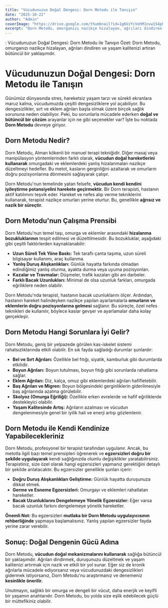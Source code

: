```yaml
---
title: "Vücudunuzun Doğal Dengesi: Dorn Metodu ile Tanışın"
date: "2025-10-22"
author: "Admin"
coverImage: "https://drive.google.com/thumbnail?id=1g6VzYcVehM1nvw154phVrxUG-TWfhYlg&sz=w1000"
excerpt: "Dorn Metodu, omurganızı nazikçe hizalayan, ağrıları dindiren ve yaşam kalitenizi artıran bütüncül bir yaklaşımdır.  # Vücudunuzun Doğal Dengesi: Dorn Metodu ile Tanışın  Günümüz dünyasında stres, hareketsiz yaşam tarzı ve sürekli ekranlara maruz kalma, vücudumuzda çeşitli dengesizliklere yol açabiliyor. Bu dengesizlikler, sırt ve eklem ağrıları başta olmak üzere birçok sağlık sorununa neden olabiliyor. Peki, bu sorunlarla mücadele ederken **doğal ve bütüncül bir çözüm** arayanlar için ne gibi seçenekler var? İşte bu noktada **Dorn Metodu** devreye giriyor.  ## Dorn Metodu Nedir?  Dorn Metodu, Alman kökenli bir manuel terapi tekniğidir. Diğer masaj veya manipülasyon yöntemlerinden farklı olarak, **vücudun doğal hareketlerini kullanarak** omurgadaki ve eklemlerdeki yanlış hizalanmaları nazikçe düzeltmeyi hedefler. Bu metot, kasların gerginliğini azaltarak ve omurların doğru pozisyonlarına dönmesini sağlayarak çalışır.  Dorn Metodu'nun temelinde yatan felsefe, **vücudun kendi kendini iyileştirme potansiyelini harekete geçirmektir.** Bir Dorn terapisti, hastanın aktif katılımını teşvik eder. Hareket ve nefes alıp verme tekniklerini kullanarak, terapist nazikçe omurları yerine oturtur. Bu, genellikle **ağrısız ve nazik bir süreçtir.**  ## Dorn Metodu'nun Çalışma Prensibi  Dorn Metodu'nun temel taşı, omurga ve eklemler arasındaki **hizalanma bozukluklarının** tespit edilmesi ve düzeltilmesidir. Bu bozukluklar, aşağıdaki gibi çeşitli faktörlerden kaynaklanabilir:  *   **Uzun Süreli Tek Yöne Baskı:** Tek taraflı çanta taşıma, uzun süreli bilgisayar kullanımı, araç kullanma. *   **Yanlış Duruş Alışkanlıkları:** Günlük hayatta farkında olmadan edindiğimiz yanlış oturma, ayakta durma veya uyuma pozisyonları. *   **Kazalar ve Travmalar:** Düşmeler, trafik kazaları gibi ani darbeler. *   **Farklı Bacak Uzunlukları:** Minimal de olsa uzunluk farkları, omurgada eğriliklere neden olabilir.  Dorn Metodu'nda terapist, hastanın bacak uzunluklarını ölçer. Ardından, hastanın hareket halindeyken nazikçe yapılan ayarlamalarla **omurların ve eklemlerin doğru pozisyonlarına gelmesi** sağlanır. Bu süreçte, özel nefes teknikleri de kullanılır, böylece kaslar gevşer ve ayarlamalar daha kolay gerçekleşir.  ## Dorn Metodu Hangi Sorunlara İyi Gelir?  Dorn Metodu, geniş bir yelpazede görülen kas-iskelet sistemi rahatsızlıklarında etkili olabilir. En sık fayda sağladığı durumlar şunlardır:  *   **Bel ve Sırt Ağrıları:** Özellikle bel fıtığı, siyatik, kamburluk gibi durumlarda etkilidir. *   **Boyun Ağrıları:** Boyun tutulması, boyun fıtığı gibi sorunlarda rahatlama sağlar. *   **Eklem Ağrıları:** Diz, kalça, omuz gibi eklemlerdeki ağrıları hafifletebilir. *   **Baş Ağrıları ve Migren:** Boyun bölgesindeki gerginliklerin giderilmesiyle baş ağrılarında azalma görülebilir. *   **Skolyoz (Omurga Eğriliği):** Özellikle erken evrelerde ve hafif eğriliklerde destekleyici olabilir. *   **Yaşam Kalitesinde Artış:** Ağrıların azalması ve vücudun dengelenmesiyle genel bir iyilik hali ve enerji artışı gözlemlenir.  ## Dorn Metodu ile Kendi Kendinize Yapabilecekleriniz  Dorn Metodu, profesyonel bir terapist tarafından uygulanır. Ancak, bu metotla ilgili bazı temel prensipleri öğrenerek ve **egzersizleri doğru bir şekilde uygulayarak** kendi sağlığınızda olumlu değişiklikler yaratabilirsiniz. Terapistiniz, size özel olarak hangi egzersizleri yapmanız gerektiğini detaylı bir şekilde anlatacaktır. Bu egzersizler genellikle şunları içerir:  *   **Doğru Duruş Alışkanlıkları Geliştirme:** Günlük hayatta duruşunuza dikkat etmek. *   **Germe ve Esneme Egzersizleri:** Omurgayı ve eklemleri rahatlatan hareketler. *   **Bacak Uzunluklarını Dengelemeye Yönelik Egzersizler:** Eğer varsa bacak uzunluk farkını dengelemeye yönelik hareketler.  **Önemli Not:** Bu egzersizleri **mutlaka bir Dorn Metodu uygulayıcısının rehberliğinde** yapmaya başlamalısınız. Yanlış yapılan egzersizler fayda yerine zarar verebilir.  ## Sonuç: Doğal Dengenin Gücü Adına  Dorn Metodu, **vücudun doğal mekanizmalarını kullanarak** sağlığa bütüncül bir yaklaşımdır. Ağrıları dindirmek, duruşunuzu düzeltmek ve yaşam kalitenizi artırmak için nazik ve etkili bir yol sunar. Eğer siz de kronik ağrılarla mücadele ediyorsanız veya vücudunuzdaki dengesizlikleri gidermek istiyorsanız, Dorn Metodu'nu araştırmanız ve denemeniz **kesinlikle önerilir.**  Unutmayın, sağlıklı bir omurga ve dengeli bir vücut, daha enerjik ve keyifli bir yaşamın anahtarıdır. Dorn Metodu, bu yolda size eşlik edebilecek güçlü bir müttefikiniz olabilir"
---
```

: Vücudunuzun Doğal Dengesi: Dorn Metodu ile Tanışın
Özet: Dorn Metodu, omurganızı nazikçe hizalayan, ağrıları dindiren ve yaşam kalitenizi artıran bütüncül bir yaklaşımdır.

# Vücudunuzun Doğal Dengesi: Dorn Metodu ile Tanışın

Günümüz dünyasında stres, hareketsiz yaşam tarzı ve sürekli ekranlara maruz kalma, vücudumuzda çeşitli dengesizliklere yol açabiliyor. Bu dengesizlikler, sırt ve eklem ağrıları başta olmak üzere birçok sağlık sorununa neden olabiliyor. Peki, bu sorunlarla mücadele ederken **doğal ve bütüncül bir çözüm** arayanlar için ne gibi seçenekler var? İşte bu noktada **Dorn Metodu** devreye giriyor.

## Dorn Metodu Nedir?

Dorn Metodu, Alman kökenli bir manuel terapi tekniğidir. Diğer masaj veya manipülasyon yöntemlerinden farklı olarak, **vücudun doğal hareketlerini kullanarak** omurgadaki ve eklemlerdeki yanlış hizalanmaları nazikçe düzeltmeyi hedefler. Bu metot, kasların gerginliğini azaltarak ve omurların doğru pozisyonlarına dönmesini sağlayarak çalışır.

Dorn Metodu'nun temelinde yatan felsefe, **vücudun kendi kendini iyileştirme potansiyelini harekete geçirmektir.** Bir Dorn terapisti, hastanın aktif katılımını teşvik eder. Hareket ve nefes alıp verme tekniklerini kullanarak, terapist nazikçe omurları yerine oturtur. Bu, genellikle **ağrısız ve nazik bir süreçtir.**

## Dorn Metodu'nun Çalışma Prensibi

Dorn Metodu'nun temel taşı, omurga ve eklemler arasındaki **hizalanma bozukluklarının** tespit edilmesi ve düzeltilmesidir. Bu bozukluklar, aşağıdaki gibi çeşitli faktörlerden kaynaklanabilir:

*   **Uzun Süreli Tek Yöne Baskı:** Tek taraflı çanta taşıma, uzun süreli bilgisayar kullanımı, araç kullanma.
*   **Yanlış Duruş Alışkanlıkları:** Günlük hayatta farkında olmadan edindiğimiz yanlış oturma, ayakta durma veya uyuma pozisyonları.
*   **Kazalar ve Travmalar:** Düşmeler, trafik kazaları gibi ani darbeler.
*   **Farklı Bacak Uzunlukları:** Minimal de olsa uzunluk farkları, omurgada eğriliklere neden olabilir.

Dorn Metodu'nda terapist, hastanın bacak uzunluklarını ölçer. Ardından, hastanın hareket halindeyken nazikçe yapılan ayarlamalarla **omurların ve eklemlerin doğru pozisyonlarına gelmesi** sağlanır. Bu süreçte, özel nefes teknikleri de kullanılır, böylece kaslar gevşer ve ayarlamalar daha kolay gerçekleşir.

## Dorn Metodu Hangi Sorunlara İyi Gelir?

Dorn Metodu, geniş bir yelpazede görülen kas-iskelet sistemi rahatsızlıklarında etkili olabilir. En sık fayda sağladığı durumlar şunlardır:

*   **Bel ve Sırt Ağrıları:** Özellikle bel fıtığı, siyatik, kamburluk gibi durumlarda etkilidir.
*   **Boyun Ağrıları:** Boyun tutulması, boyun fıtığı gibi sorunlarda rahatlama sağlar.
*   **Eklem Ağrıları:** Diz, kalça, omuz gibi eklemlerdeki ağrıları hafifletebilir.
*   **Baş Ağrıları ve Migren:** Boyun bölgesindeki gerginliklerin giderilmesiyle baş ağrılarında azalma görülebilir.
*   **Skolyoz (Omurga Eğriliği):** Özellikle erken evrelerde ve hafif eğriliklerde destekleyici olabilir.
*   **Yaşam Kalitesinde Artış:** Ağrıların azalması ve vücudun dengelenmesiyle genel bir iyilik hali ve enerji artışı gözlemlenir.

## Dorn Metodu ile Kendi Kendinize Yapabilecekleriniz

Dorn Metodu, profesyonel bir terapist tarafından uygulanır. Ancak, bu metotla ilgili bazı temel prensipleri öğrenerek ve **egzersizleri doğru bir şekilde uygulayarak** kendi sağlığınızda olumlu değişiklikler yaratabilirsiniz. Terapistiniz, size özel olarak hangi egzersizleri yapmanız gerektiğini detaylı bir şekilde anlatacaktır. Bu egzersizler genellikle şunları içerir:

*   **Doğru Duruş Alışkanlıkları Geliştirme:** Günlük hayatta duruşunuza dikkat etmek.
*   **Germe ve Esneme Egzersizleri:** Omurgayı ve eklemleri rahatlatan hareketler.
*   **Bacak Uzunluklarını Dengelemeye Yönelik Egzersizler:** Eğer varsa bacak uzunluk farkını dengelemeye yönelik hareketler.

**Önemli Not:** Bu egzersizleri **mutlaka bir Dorn Metodu uygulayıcısının rehberliğinde** yapmaya başlamalısınız. Yanlış yapılan egzersizler fayda yerine zarar verebilir.

## Sonuç: Doğal Dengenin Gücü Adına

Dorn Metodu, **vücudun doğal mekanizmalarını kullanarak** sağlığa bütüncül bir yaklaşımdır. Ağrıları dindirmek, duruşunuzu düzeltmek ve yaşam kalitenizi artırmak için nazik ve etkili bir yol sunar. Eğer siz de kronik ağrılarla mücadele ediyorsanız veya vücudunuzdaki dengesizlikleri gidermek istiyorsanız, Dorn Metodu'nu araştırmanız ve denemeniz **kesinlikle önerilir.**

Unutmayın, sağlıklı bir omurga ve dengeli bir vücut, daha enerjik ve keyifli bir yaşamın anahtarıdır. Dorn Metodu, bu yolda size eşlik edebilecek güçlü bir müttefikiniz olabilir.